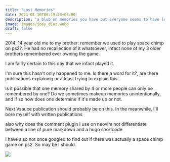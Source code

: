 ```yaml
---
title: "Lost Memories"
date: 2024-01-16T06:19:23+03:00
description: 'a blub on memories you have but everyone seems to have lost'
image: images/joey_diaz.webp
draft: false
---
```


2014, 14 year old me to my brother: remember we used to play space chimp on ps2?.
He had no recallection of it whatsoever, infact none of my 3 older
brothers remembered ever owning the game.

I am fairly certain to this day that we infact played it.

I'm sure this hasn't only happened to me. Is there a word for it?, are there 
publications explaining or atleast trying to explain this.

Is it possible that one memory shared by 4 or more people can only be remembered
by one? Do we sometimes makeup memories unintentionally, and if so how does one
determine if it's made up or not.

Next Vsauce publication should probably be on this. In the meanwhile, I'll bore
myself with written publications

also why does the comment plugin I use on neovim not differentiate between a line
of pure markdown and a hugo shortcode

I have also not once googled to find out if there was actually a space chimp game
on ps2. So may be I should.


<a href="https://www.buymeacoffee.com/lapjo"><img src="https://img.buymeacoffee.com/button-api/?text=Buy me a beer&emoji=🍺&slug=lapjo&button_colour=FFDD00&font_colour=000000&font_family=Cookie&outline_colour=000000&coffee_colour=ffffff" /> </a> <br>

<script defer src="https://cdn.commento.io/js/commento.js"></script>
<div id="commento"></div>
